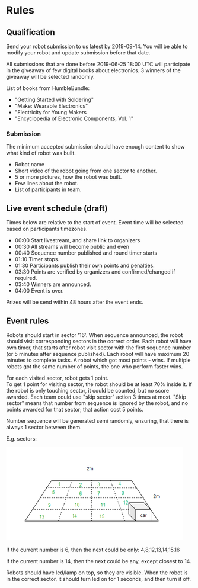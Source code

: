 




# Rules

## Qualification

Send your robot submission to us latest by 2019-09-14. You will be able to modify your robot and update submission before that date.

All submissions that are done before 2019-06-25 18:00 UTC will participate in the giveaway of few digital books about electronics. 3 winners of the giveaway will be selected randomly.

List of books from HumbleBundle:
* "Getting Started with Soldering"
* "Make: Wearable Electronics"
* "Electricity for Young Makers
* "Encyclopedia of Electronic Components, Vol. 1"



### Submission

The minimum accepted submission should have enough content to show what kind of robot was built.

* Robot name
* Short video of the robot going from one sector to another.
* 5 or more pictures, how the robot was built.
* Few lines about the robot.
* List of participants in team.


## Live event schedule (draft) 

Times below are relative to the start of event. Event time will be selected based on participants timezones.

* 00:00 Start livestream, and share link to organizers
* 00:30 All streams will become public and even 
* 00:40 Sequence number published and round timer starts
* 01:10 Timer stops.
* 01:30 Participants publish their own points and penalties.
* 03:30 Points are verified by organizers and confirmed/changed if required.
* 03:40 Winners are announced.
* 04:00 Event is over.

Prizes will be send within 48 hours after the event ends. 


## Event rules

Robots should start in sector '16'. When sequence announced, the robot should visit corresponding sectors in the correct order. Each robot will have own timer, that starts after robot visit sector with the first sequence number (or 5 minutes after sequence published). 
Each robot will have maximum 20 minutes to complete tasks. 
A robot which got most points - wins. If multiple robots got the same number of points, the one who perform faster wins.

For each visited sector, robot gets 1 point.  
To get 1 point for visiting sector, the robot should be at least 70% inside it. If the robot is only touching sector, it could be counted, but no score awarded. Each team could use "skip sector" action 3 times at most. "Skip sector" means that number from sequence is ignored by the robot, and no points awarded for that sector; that action cost 5 points. 

Number sequence will be generated semi randomly, ensuring, that there is always 1 sector between them.

E.g. sectors:

![area-example-sectors](imgs/area-example-sectors.png)

If the current number is 6, then the next could be only: 4,8,12,13,14,15,16

If the current number is 14, then the next could be any, except closest to 14.


Robots should have led/lamp on top, so they are visible. When the robot is in the correct sector, it should turn led on for 1 seconds, and then turn it off.


